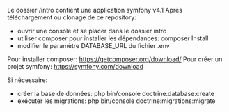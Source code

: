 Le dossier /intro contient une application symfony v4.1
Après téléchargement ou clonage de ce repository:
- ouvrir une console et se placer dans le dossier intro
- utiliser composer pour installer les dépendances:
composer Install
- modifier le paramètre DATABASE_URL du fichier .env

Pour installer composer: https://getcomposer.org/download/
Pour créer un projet symfony: https://symfony.com/download

Si nécessaire:
 - créer la base de données:
 php bin/console doctrine:database:create
 - exécuter les migrations:
 php bin/console doctrine:migrations:migrate
